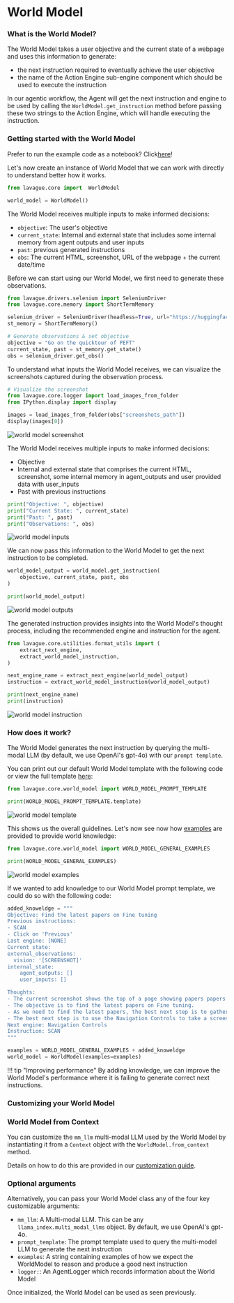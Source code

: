 # World Model

### What is the World Model?

The World Model takes a user objective and the current state of a webpage and uses this information to generate:

- the next instruction required to eventually achieve the user objective
- the name of the Action Engine sub-engine component which should be used to execute the instruction

In our agentic workflow, the Agent will get the next instruction and engine to be used by calling the `WorldModel.get_instruction` method before passing these two strings to the Action Engine, which will handle executing the instruction.

### Getting started with the World Model 

Prefer to run the example code as a notebook? Click[here](https://colab.research.google.com/github/lavague-ai/lavague/blob/main/docs/docs/learn/notebooks/WorldModel.ipynb)!

Let's now create an instance of World Model that we can work with directly to understand better how it works.

```python
from lavague.core import  WorldModel

world_model = WorldModel()
```

The World Model receives multiple inputs to make informed decisions:
- `objective`: The user's objective
- `current_state`: Internal and external state that includes some internal memory from agent outputs and user inputs
- `past`: previous generated instructions
- `obs`: The current HTML, screenshot, URL of the webpage + the current date/time

Before we can start using our World Model, we first need to generate these observations.

```python
from lavague.drivers.selenium import SeleniumDriver
from lavague.core.memory import ShortTermMemory

selenium_driver = SeleniumDriver(headless=True, url="https://huggingface.co/")
st_memory = ShortTermMemory()

# Generate observations & set objective
objective = "Go on the quicktour of PEFT"
current_state, past = st_memory.get_state()
obs = selenium_driver.get_obs()
```

To understand what inputs the World Model receives, we can visualize the screenshots captured during the observation process.

```python
# Visualize the screenshot
from lavague.core.logger import load_images_from_folder
from IPython.display import display 

images = load_images_from_folder(obs["screenshots_path"])
display(images[0])
```
![world model screenshot](../../assets/world-model-screenshot.png)

The World Model receives multiple inputs to make informed decisions:
- Objective
- Internal and external state that comprises the current HTML, screenshot, some internal memory in agent_outputs and user provided data with user_inputs
- Past with previous instructions

```python
print("Objective: ", objective)
print("Current State: ", current_state)
print("Past: ", past)
print("Observations: ", obs)
```

![world model inputs](../../assets/world-model-inputs.png)

We can now pass this information to the World Model to get the next instruction to be completed. 

```python
world_model_output = world_model.get_instruction(
    objective, current_state, past, obs
)

print(world_model_output)
```

![world model outputs](../../assets/world-model-output.png)

The generated instruction provides insights into the World Model's thought process, including the recommended engine and instruction for the agent.

```python
from lavague.core.utilities.format_utils import (
    extract_next_engine,
    extract_world_model_instruction,
)

next_engine_name = extract_next_engine(world_model_output)
instruction = extract_world_model_instruction(world_model_output)

print(next_engine_name)
print(instruction)
```

![world model instruction](../../assets/world-model-instruction.png)

### How does it work?

The World Model generates the next instruction by querying the multi-modal LLM (by default, we use OpenAI's gpt-4o) with our `prompt template`. 

You can print out our default World Model template with the following code or view the full template [here](https://github.com/lavague-ai/LaVague/blob/d046e6ccba87bc629b8608046b5001020fa5382e/lavague-core/lavague/core/world_model.py#L213):

```python
from lavague.core.world_model import WORLD_MODEL_PROMPT_TEMPLATE

print(WORLD_MODEL_PROMPT_TEMPLATE.template)
```

![world model template](../../assets/world-model-prompte-template.png)

This shows us the overall guidelines. Let's now see now how [examples](https://github.com/lavague-ai/LaVague/blob/d046e6ccba87bc629b8608046b5001020fa5382e/lavague-core/lavague/core/world_model.py#L11) are provided to provide world knowledge:

```python
from lavague.core.world_model import WORLD_MODEL_GENERAL_EXAMPLES

print(WORLD_MODEL_GENERAL_EXAMPLES)
```

![world model examples](../../assets/world-model-examples.png)

If we wanted to add knowledge to our World Model prompt template, we could do so with the following code:

```python
added_knoweldge = """
Objective: Find the latest papers on Fine tuning
Previous instructions:
- SCAN
- Click on 'Previous'
Last engine: [NONE]
Current state:
external_observations:
  vision: '[SCREENSHOT]'
internal_state:
    agent_outputs: []
    user_inputs: []

Thoughts:
- The current screenshot shows the top of a page showing papers papers published on the 22nd May 2024 on Hugging Face.
- The objective is to find the latest papers on Fine tuning.
- As we need to find the latest papers, the best next step is to gather more information to see if this page contains the information we need.
- The best next step is to use the Navigation Controls to take a screenshot of the whole page to find the latest papers on Fine tuning.
Next engine: Navigation Controls
Instruction: SCAN
"""

examples = WORLD_MODEL_GENERAL_EXAMPLES + added_knoweldge
world_model = WorldModel(examples=examples)
```

!!! tip "Improving performance"
    By adding knowledge, we can improve the World Model's performance where it is failing to generate correct next instructions.

### Customizing your World Model

### World Model from Context

You can customize the `mm_llm` multi-modal LLM used by the World Model by instantiating it from a `Context` object with the `WorldModel.from_context` method.

Details on how to do this are provided in our [customization guide](../get-started/customization.md).

### Optional arguments

Alternatively, you can pass your World Model class any of the four key customizable arguments:

- `mm_llm`: A Multi-modal LLM. This can be any `llama_index.multi_modal_llms` object. By default, we use OpenAI's gpt-4o.
- `prompt_template`: The prompt template used to query the multi-model LLM to generate the next instruction
- `examples`: A string containing examples of how we expect the WorldModel to reason and produce a good next instruction
- `logger:`: An AgentLogger which records information about the World Model

Once initialized, the World Model can be used as seen previously.